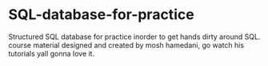 # SQL-database-for-practice
Structured SQL database for practice inorder to get hands dirty around SQL. course material designed and created by mosh hamedani, go watch his tutorials yall gonna love it.

